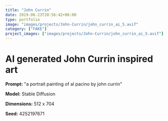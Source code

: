 ```yaml
---
title: "John Currin"
date: 2019-06-23T20:56:42+06:00
type: portfolio
image: "images/projects/John-Currin/john_currin_ai_5.avif"
category: ["FAKE"]
project_images: ["images/projects/John-Currin/john_currin_ai_5.avif"]
---
```


# AI generated John Currin inspired art

**Prompt:** "a portrait painting of al pacino by john currin"

**Model:** Stable Diffusion

**Dimensions:** 512 x 704

**Seed:** 4252197671